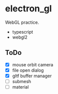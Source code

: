 # electron_gl

WebGL practice.

* typescript
* webgl2

## ToDo

* [x] mouse orbit camera
* [x] file open dialog
* [x] gltf buffer manager
* [ ] submesh
* [ ] material
